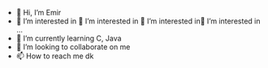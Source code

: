 - 👋 Hi, I’m Emir
- 👀 I’m interested in 👀 I’m interested in 👀 I’m interested in👀 I’m interested in ...
- 🌱 I’m currently learning C, Java
- 💞️ I’m looking to collaborate on me
- 📫 How to reach me dk

